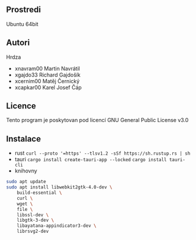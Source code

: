 Prostredi
---------

Ubuntu 64bit

Autori
------

Hrdza
- xnavram00 Martin Navrátil
- xgajdo33 Richard Gajdošík
- xcernim00 Matěj Černický
- xcapkar00 Karel Josef Čáp

Licence
-------

Tento program je poskytovan pod licencí GNU General Public License v3.0

Instalace
---------
- rust
`curl --proto '=https' --tlsv1.2 -sSf https://sh.rustup.rs | sh`
- tauri
`cargo install create-tauri-app --locked`
`cargo install tauri-cli`
- knihovny
```bash
sudo apt update
sudo apt install libwebkit2gtk-4.0-dev \
    build-essential \
    curl \
    wget \
    file \
    libssl-dev \
    libgtk-3-dev \
    libayatana-appindicator3-dev \
    librsvg2-dev
```
